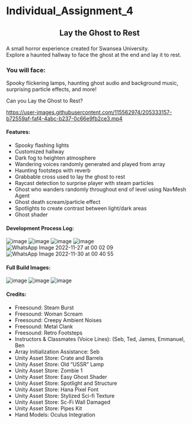 # Individual_Assignment_4

## <p align="center"> Lay the Ghost to Rest </p> 
A small horror experience created for Swansea University.  
Explore a haunted hallway to face the ghost at the end and lay it to rest.  

### You will face:  
Spooky flickering lamps, haunting ghost audio and background music, surprising particle effects, and more!  

Can you Lay the Ghost to Rest?








https://user-images.githubusercontent.com/115562974/205333157-b72559af-faf4-4abc-b237-0c66e9fb2ce3.mp4


#### Features:
* Spooky flashing lights  
* Customized hallway  
* Dark fog to heighten atmosphere  
* Wandering voices randomly generated and played from array  
* Haunting footsteps with reverb  
* Grabbable cross used to lay the ghost to rest  
* Raycast detection to surprise player with steam particles  
* Ghost who wanders randomly throughout end of level using NavMesh Agent  
* Ghost death scream/particle effect  
* Spotlights to create contrast between light/dark areas  
* Ghost shader  

#### Development Process Log: 
![image](https://user-images.githubusercontent.com/115562974/205723164-0f86d9fb-ad63-4885-bb19-814be820e25d.png)
![image](https://user-images.githubusercontent.com/115562974/205723199-2b001471-3168-4798-87eb-18c9dbbb3694.png)
![image](https://user-images.githubusercontent.com/115562974/205723218-5159eacd-2332-4b22-9709-4754e1fc8a31.png)
![image](https://user-images.githubusercontent.com/115562974/205723230-65896a3a-933a-4903-accf-344c7432e40f.png)
![WhatsApp Image 2022-11-27 at 00 02 09](https://user-images.githubusercontent.com/115562974/205723525-99688331-d14b-4363-a869-fac47ea4be07.jpg)
![WhatsApp Image 2022-11-30 at 00 40 55](https://user-images.githubusercontent.com/115562974/205723477-3e4fa793-fe48-4d61-b562-2b2581e1ecbb.jpg)

#### Full Build Images:  
![image](https://user-images.githubusercontent.com/115562974/205724296-13ee1037-9be4-4bd6-86ea-587bf69bd04c.png)
![image](https://user-images.githubusercontent.com/115562974/205724451-be300686-7748-4b67-adb5-58da3118e292.png)
![image](https://user-images.githubusercontent.com/115562974/205724646-7c16d0d0-c806-4f0f-b32a-e486528f6500.png)





#### Credits:  
* Freesound: Steam Burst  
* Freesound: Woman Scream  
* Freesound: Creepy Ambient Noises  
* Freesound: Metal Clank  
* Freesound: Retro Footsteps  
* Instructors & Classmates (Voice Lines): (Seb, Ted, James, Emmanuel, Ben  
* Array Initialization Assistance: Seb  
* Unity Asset Store: Crate and Barrels  
* Unity Asset Store: Old “USSR” Lamp  
* Unity Asset Store: Zombie 1  
* Unity Asset Store: Easy Ghost Shader  
* Unity Asset Store: Spotlight and Structure  
* Unity Asset Store: Hana Pixel Font  
* Unity Asset Store: Stylized Sci-fi Texture  
* Unity Asset Store: Sc-Fi Wall Damaged  
* Unity Asset Store: Pipes Kit  
* Hand Models: Oculus Integration  





